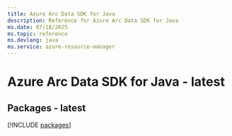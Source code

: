 ```yaml
---
title: Azure Arc Data SDK for Java
description: Reference for Azure Arc Data SDK for Java
ms.date: 07/18/2025
ms.topic: reference
ms.devlang: java
ms.service: azure-resource-manager
---
```

# Azure Arc Data SDK for Java - latest
## Packages - latest
[!INCLUDE [packages](arc-data-index.md)]